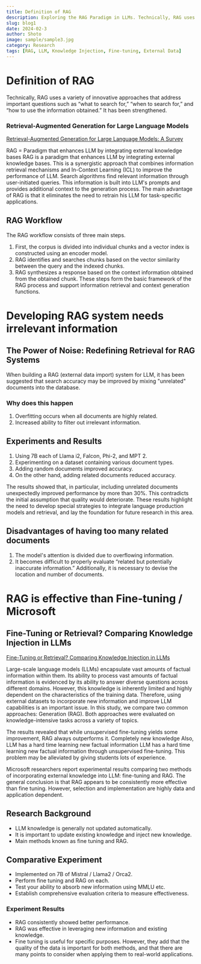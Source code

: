 ```yaml
---
title: Definition of RAG
description: Exploring the RAG Paradigm in LLMs. Technically, RAG uses a variety of innovative approaches that address important questions such as “what to search for,” “when to search for,” and “how to use the information obtained.” It has been strengthened.
slug: blog1
date: 2024-02-3
author: Shoto
image: sample/sample3.jpg
category: Research
tags: [RAG, LLM, Knowledge Injection, Fine-tuning, External Data]
---
```


# Definition of RAG
Technically, RAG uses a variety of innovative approaches that address important questions such as “what to search for,” “when to search for,” and “how to use the information obtained.” It has been strengthened.

### Retrieval-Augmented Generation for Large Language Models
[Retrieval-Augmented Generation for Large Language Models: A Survey](https://arxiv.org/pdf/2312.10997.pdf)

RAG = Paradigm that enhances LLM by integrating external knowledge bases
RAG is a paradigm that enhances LLM by integrating external knowledge bases. This is a synergistic approach that combines information retrieval mechanisms and In-Context Learning (ICL) to improve the performance of LLM. Search algorithms find relevant information through user-initiated queries. This information is built into LLM's prompts and provides additional context to the generation process. The main advantage of RAG is that it eliminates the need to retrain his LLM for task-specific applications.

## RAG Workflow

The RAG workflow consists of three main steps.

1. First, the corpus is divided into individual chunks and a vector index is constructed using an encoder model.
2. RAG identifies and searches chunks based on the vector similarity between the query and the indexed chunks.
3. RAG synthesizes a response based on the context information obtained from the obtained chunk. These steps form the basic framework of the RAG process and support information retrieval and context generation functions.

# Developing RAG system needs irrelevant information

## The Power of Noise: Redefining Retrieval for RAG Systems

When building a RAG (external data import) system for LLM, it has been suggested that search accuracy may be improved by mixing "unrelated" documents into the database.

### Why does this happen

1. Overfitting occurs when all documents are highly related.
2. Increased ability to filter out irrelevant information.

## Experiments and Results

1. Using 7B each of Llama i2, Falcon, Phi-2, and MPT 2.
2. Experimenting on a dataset containing various document types.
3. Adding random documents improved accuracy.
4. On the other hand, adding related documents reduced accuracy.

The results showed that, in particular, including unrelated documents unexpectedly improved performance by more than 30%. This contradicts the initial assumption that quality would deteriorate. These results highlight the need to develop special strategies to integrate language production models and retrieval, and lay the foundation for future research in this area.

## Disadvantages of having too many related documents

1. The model's attention is divided due to overflowing information.
2. It becomes difficult to properly evaluate “related but potentially inaccurate information.” Additionally, it is necessary to devise the location and number of documents.

# RAG is effective than Fine-tuning / Microsoft

## Fine-Tuning or Retrieval? Comparing Knowledge Injection in LLMs
[Fine-Tuning or Retrieval? Comparing Knowledge Injection in LLMs](https://arxiv.org/abs/2312.05934)

Large-scale language models (LLMs) encapsulate vast amounts of factual information within them. Its ability to process vast amounts of factual information is evidenced by its ability to answer diverse questions across different domains. However, this knowledge is inherently limited and highly dependent on the characteristics of the training data. Therefore, using external datasets to incorporate new information and improve LLM capabilities is an important issue. In this study, we compare two common approaches: Generation (RAG). Both approaches were evaluated on knowledge-intensive tasks across a variety of topics.

The results revealed that while unsupervised fine-tuning yields some improvement, RAG always outperforms it. Completely new knowledge Also, LLM has a hard time learning new factual information LLM has a hard time learning new factual information through unsupervised fine-tuning. This problem may be alleviated by giving students lots of experience.

Microsoft researchers report experimental results comparing two methods of incorporating external knowledge into LLM: fine-tuning and RAG. The general conclusion is that RAG appears to be consistently more effective than fine tuning. However, selection and implementation are highly data and application dependent.

## Research Background

- LLM knowledge is generally not updated automatically.
- It is important to update existing knowledge and inject new knowledge.
- Main methods known as fine tuning and RAG.

## Comparative Experiment

- Implemented on 7B of Mistral / Llama2 / Orca2.
- Perform fine tuning and RAG on each.
- Test your ability to absorb new information using MMLU etc.
- Establish comprehensive evaluation criteria to measure effectiveness.

### Experiment Results

- RAG consistently showed better performance.
- RAG was effective in leveraging new information and existing knowledge.
- Fine tuning is useful for specific purposes. However, they add that the quality of the data is important for both methods, and that there are many points to consider when applying them to real-world applications.
